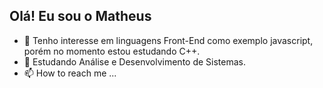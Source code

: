 
## Olá! Eu sou o Matheus 
- 👀 Tenho interesse em linguagens Front-End como exemplo javascript, porém no momento estou estudando C++.
- 🌱 Estudando Análise e Desenvolvimento de Sistemas.
- 📫 How to reach me ...
  <div>
    <src="[![Top Langs](https://github-readme-stats.vercel.app/api/top-langs/?username=yTheuZn&layout=compact)](https://github.com/anuraghazra/github-readme-stats)"/>
 </div>

